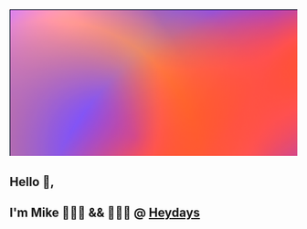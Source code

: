 <img src="./hello.png">

## Hello :wave:,

## I'm Mike 👨🏾‍🎨 && 👨🏾‍💻 @ <a href="https://heydays.no">Heydays
